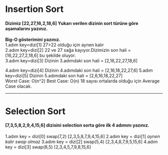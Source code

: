 # Insertion Sort
#### Dizimiz [22,27,16,2,18,6] Yukarı verilen dizinin sort türüne göre aşamalarını yazınız.

**Big-O gösterimini yazınız.**
<br>
1.adım key=dizi[1] 
27>22 olduğu için aynen kalır <br>
2.adım key=dizi[2] 22 ve 27 sağa kayıyor.Dizimizin son hali = [16,22,27,2,18,6] bu şekilde oluyor.<br>
3.adım key=dizi[3] Dizinin 3.adımdaki son hali = [2,16,22,27,18,6] <br>

4.adım key=dizi[4] Dizinin 4.adımdaki son hali = [2,16,18,22,27,6]
5.adım key=dizi[5] Dizinin 5.adımdaki son hali = [2,6,16,18,22,27]<br>
Worst Case: O(n^2)
Best Case: O(n)
18 sayısı ortalarda olduğu için Average Case olacak.
<hr>

# Selection Sort
#### [7,3,5,8,2,9,4,15,6] dizisini selection sorta göre ilk 4 adımını yazınız.

1.adım key = dizi[0] swap(7,2) [2,3,5,8,7,9,4,15,6]
2.adım key = dizi[1] *aynen kalır swap olmaz* 
3.adım key = dizi[2] swap(5,4) [2,3,4,8,7,9,5,15,6]
4.adım key = dizi[3] swap(8,5) [2,3,4,5,7,9,8,15,6]